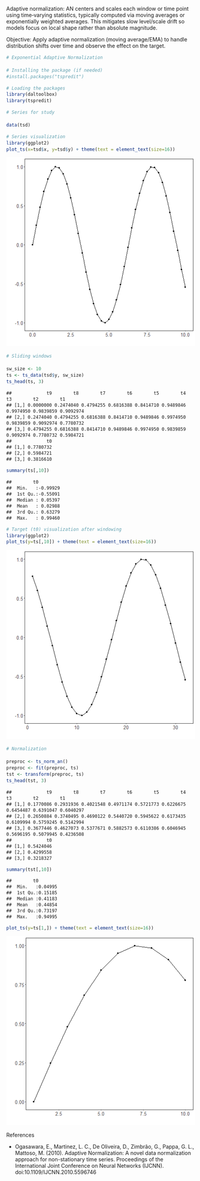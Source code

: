 Adaptive normalization: AN centers and scales each window or time point using time‑varying statistics, typically computed via moving averages or exponentially weighted averages. This mitigates slow level/scale drift so models focus on local shape rather than absolute magnitude.

Objective: Apply adaptive normalization (moving average/EMA) to handle distribution shifts over time and observe the effect on the target.



``` r
# Exponential Adaptive Normalization

# Installing the package (if needed)
#install.packages("tspredit")
```


``` r
# Loading the packages
library(daltoolbox)
library(tspredit) 
```



``` r
# Series for study

data(tsd)
```


``` r
# Series visualization
library(ggplot2)
plot_ts(x=tsd$x, y=tsd$y) + theme(text = element_text(size=16))
```

![plot of chunk unnamed-chunk-4](fig/ts_norm_an/unnamed-chunk-4-1.png)


``` r
# Sliding windows

sw_size <- 10
ts <- ts_data(tsd$y, sw_size)
ts_head(ts, 3)
```

```
##             t9        t8        t7        t6        t5        t4        t3        t2        t1
## [1,] 0.0000000 0.2474040 0.4794255 0.6816388 0.8414710 0.9489846 0.9974950 0.9839859 0.9092974
## [2,] 0.2474040 0.4794255 0.6816388 0.8414710 0.9489846 0.9974950 0.9839859 0.9092974 0.7780732
## [3,] 0.4794255 0.6816388 0.8414710 0.9489846 0.9974950 0.9839859 0.9092974 0.7780732 0.5984721
##             t0
## [1,] 0.7780732
## [2,] 0.5984721
## [3,] 0.3816610
```

``` r
summary(ts[,10])
```

```
##        t0          
##  Min.   :-0.99929  
##  1st Qu.:-0.55091  
##  Median : 0.05397  
##  Mean   : 0.02988  
##  3rd Qu.: 0.63279  
##  Max.   : 0.99460
```


``` r
# Target (t0) visualization after windowing
library(ggplot2)
plot_ts(y=ts[,10]) + theme(text = element_text(size=16))
```

![plot of chunk unnamed-chunk-6](fig/ts_norm_an/unnamed-chunk-6-1.png)


``` r
# Normalization

preproc <- ts_norm_an()
preproc <- fit(preproc, ts)
tst <- transform(preproc, ts)
ts_head(tst, 3)
```

```
##             t9        t8        t7        t6        t5        t4        t3        t2        t1
## [1,] 0.1770086 0.2931936 0.4021548 0.4971174 0.5721773 0.6226675 0.6454487 0.6391047 0.6040297
## [2,] 0.2650884 0.3740495 0.4690122 0.5440720 0.5945622 0.6173435 0.6109994 0.5759245 0.5142994
## [3,] 0.3677446 0.4627073 0.5377671 0.5882573 0.6110386 0.6046945 0.5696195 0.5079945 0.4236508
##             t0
## [1,] 0.5424046
## [2,] 0.4299558
## [3,] 0.3218327
```

``` r
summary(tst[,10])
```

```
##        t0         
##  Min.   :0.04995  
##  1st Qu.:0.15185  
##  Median :0.41183  
##  Mean   :0.44854  
##  3rd Qu.:0.73197  
##  Max.   :0.94995
```

``` r
plot_ts(y=ts[1,]) + theme(text = element_text(size=16))
```

![plot of chunk unnamed-chunk-7](fig/ts_norm_an/unnamed-chunk-7-1.png)

References
- Ogasawara, E., Martinez, L. C., De Oliveira, D., Zimbrão, G., Pappa, G. L., Mattoso, M. (2010).
Adaptive Normalization: A novel data normalization approach for non-stationary time series.
Proceedings of the International Joint Conference on Neural Networks (IJCNN).
doi:10.1109/IJCNN.2010.5596746
